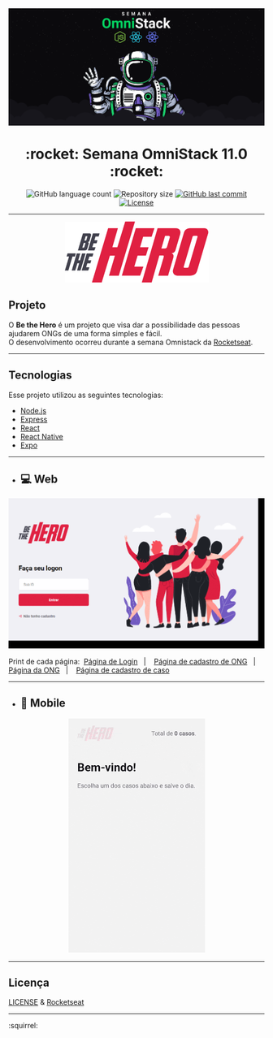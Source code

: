 
<img align="center" src="github/omnistack.png"> 

<h1 align="center">
  :rocket: Semana OmniStack 11.0 :rocket:
</h1>

<p align="center">
  <img alt="GitHub language count" src="https://img.shields.io/github/languages/count/estanho/semana-omnistack-11">

  <img alt="Repository size" src="https://img.shields.io/github/repo-size/estanho/semana-omnistack-11">
  
  <a href="https://github.com/estanho/semana-omnistack-11/commits/master">
    <img alt="GitHub last commit" src="https://img.shields.io/github/last-commit/estanho/semana-omnistack-11">
  </a>
  <a href="https://github.com/estanho/semana-omnistack-11/blob/master/LICENSE">
    <img alt="License" src="https://img.shields.io/badge/license-MIT-brightgreen">
  </a>
</p>

---
<p align="center">
  <img src="github/logo.png">
</p>

## Projeto
O **Be the Hero** é um projeto que visa dar a possibilidade das pessoas ajudarem ONGs de uma forma simples e fácil. <br>
O desenvolvimento ocorreu durante a semana Omnistack da [Rocketseat](https://rocketseat.com.br/).
<br>

---
## Tecnologias

Esse projeto utilizou as seguintes tecnologias:

- [Node.js](https://nodejs.org/en/)
- [Express](https://expressjs.com/pt-br/)
- [React](https://reactjs.org)
- [React Native](https://facebook.github.io/react-native/)
- [Expo](https://expo.io/)

---
- ## :computer: Web
<p align="center">
  <img src="github/web.gif">
</p>

Print de cada página:&nbsp;
[Página de Login](github/frontend1.png)&nbsp;&nbsp;&nbsp;|&nbsp;&nbsp;&nbsp;
[Página de cadastro de ONG](github/frontend2.png)&nbsp;&nbsp;&nbsp;|&nbsp;&nbsp;&nbsp;
[Página da ONG](github/frontend3.png)&nbsp;&nbsp;&nbsp;|&nbsp;&nbsp;&nbsp;
[Página de cadastro de caso](github/frontend4.png)
  
---
- ## :iphone: Mobile
<p align="center">
  <img src="github/mobile.gif">
</p>

---
## Licença

[LICENSE](LICENSE) & [Rocketseat](https://rocketseat.com.br/)

---
:squirrel:

